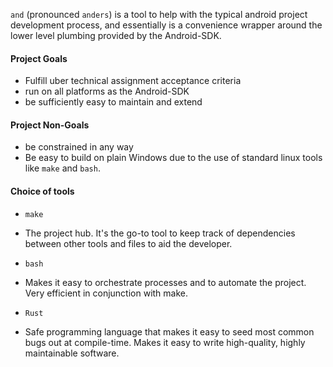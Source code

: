 `and` (pronounced `anders`) is a tool to help with the typical android project development process, and essentially is a convenience wrapper around the lower level plumbing provided by the Android-SDK.

#### Project Goals
* Fulfill uber technical assignment acceptance criteria
* run on all platforms as the Android-SDK
* be sufficiently easy to maintain and extend

#### Project Non-Goals
* be constrained in any way
* Be easy to build on plain Windows due to the use of standard linux tools like `make` and `bash`.

#### Choice of tools
* `make`
 + The project hub. It's the go-to tool to keep track of dependencies between other tools and files to aid the developer.
* `bash`
 + Makes it easy to orchestrate processes and to automate the project. Very efficient in conjunction with make.
* `Rust`
 + Safe programming language that makes it easy to seed most common bugs out at compile-time. Makes it easy to write high-quality, highly maintainable software.